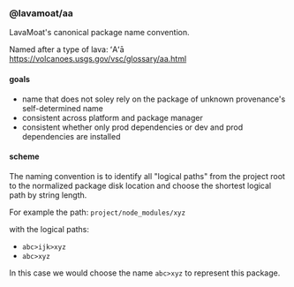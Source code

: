 ### @lavamoat/aa

LavaMoat's canonical package name convention.

Named after a type of lava: ʻAʻā https://volcanoes.usgs.gov/vsc/glossary/aa.html

#### goals

- name that does not soley rely on the package of unknown provenance's self-determined name
- consistent across platform and package manager
- consistent whether only prod dependencies or dev and prod dependencies are installed

#### scheme

The naming convention is to identify all "logical paths" from the project root to the normalized package disk location and choose the shortest logical path by string length.

For example the path: `project/node_modules/xyz`

with the logical paths:

- `abc>ijk>xyz`
- `abc>xyz`

In this case we would choose the name `abc>xyz` to represent this package.
